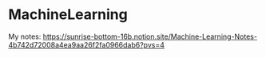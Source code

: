 # MachineLearning

My notes: https://sunrise-bottom-16b.notion.site/Machine-Learning-Notes-4b742d72008a4ea9aa26f2fa0966dab6?pvs=4
